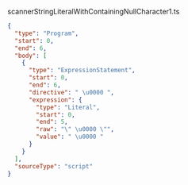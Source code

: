 scannerStringLiteralWithContainingNullCharacter1.ts
```json
{
  "type": "Program",
  "start": 0,
  "end": 6,
  "body": [
    {
      "type": "ExpressionStatement",
      "start": 0,
      "end": 6,
      "directive": " \u0000 ",
      "expression": {
        "type": "Literal",
        "start": 0,
        "end": 5,
        "raw": "\" \u0000 \"",
        "value": " \u0000 "
      }
    }
  ],
  "sourceType": "script"
}
```
